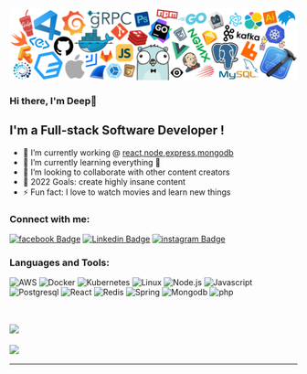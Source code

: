 ![](https://github.com/deep-sangani/deep-sangani/blob/main/header_white_.png)


### Hi there, I'm Deep👋

## I'm a Full-stack Software Developer !
- 🔭 I’m currently working @ [react,node,express,mongodb]()
- 🌱 I’m currently learning everything 🤣
- 👯 I’m looking to collaborate with other content creators
- 🥅 2022 Goals: create highly insane content 
- ⚡ Fun fact: I love to watch movies and learn new things

### Connect with me:


[![facebook Badge](https://img.shields.io/badge/-facebook-0e76a8?style=flat-square&logo=facebook&logoColor=white)](https://www.facebook.com/deep.sangani.5249/)
[![Linkedin Badge](https://img.shields.io/badge/-LinkedIn-0e76a8?style=flat-square&logo=Linkedin&logoColor=white)](https://www.linkedin.com/in/deep-sangani-68071416a/)
[![instagram Badge](https://img.shields.io/badge/-instagram-0e76a8?style=flat-square&logo=instagram&logoColor=white)](https://www.instagram.com/deepsangani_/)
<br />

### Languages and Tools:

![AWS](https://img.shields.io/badge/-AWS-000?&logo=Amazon-AWS&logoColor=F90)
![Docker](https://img.shields.io/badge/-Docker-000?&logo=Docker)
![Kubernetes](https://img.shields.io/badge/-Kubernetes-000?&logo=Kubernetes)
![Linux](https://img.shields.io/badge/-Linux-000?&logo=Linux)
![Node.js](https://img.shields.io/badge/-Nodejs-000?&logo=nodejs)
![Javascript](https://img.shields.io/badge/-javascript-000?&logo=javascript)
![Postgresql](https://img.shields.io/badge/-Postgresql-000?&logo=Postgresql)
![React](https://img.shields.io/badge/-React-000?&logo=React)
![Redis](https://img.shields.io/badge/-Redis-000?&logo=Redis)
![Spring](https://img.shields.io/badge/-Spring-000?&logo=Spring)
![Mongodb](https://img.shields.io/badge/-MongoDb-000?&logo=MongoDb)
![php](https://img.shields.io/badge/-php-000?&logo=php)

<br />
<br />
<img height="137px" src="https://github-readme-stats.vercel.app/api?username=deep-sangani&hide_title=true&hide_border=true&show_icons=true&include_all_commits=true&count_private=true&line_height=21&text_color=000&icon_color=000&bg_color=0,ea6161,ffc64d,fffc4d,52fa5a&theme=graywhite" />
<br/>
<br/>
<img height="137px" src="https://github-readme-stats.vercel.app/api/top-langs/?username=deep-sangani&hide=html&hide_title=true&hide_border=true&layout=compact&langs_count=6&exclude_repo=comp426,Redventures-Movie-Quotes&text_color=000&icon_color=fff&bg_color=0,52fa5a,4dfcff,c64dff&theme=graywhite" />

---





[facebook]: https://www.facebook.com/deep.sangani.5249/
[instagram]: https://www.instagram.com/_deep_sangani/
